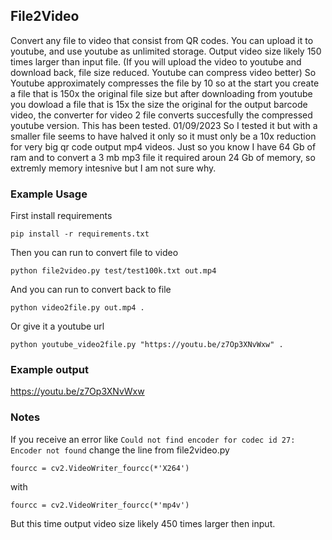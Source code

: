 ## File2Video

Convert any file to video that consist from QR codes. You can upload it to youtube, and use youtube as unlimited storage. Output video size likely 150 times larger than input file. (If you will upload the video to youtube and download back, file size reduced. Youtube can compress video better)
So Youtube approximately compresses the file by 10 so at the start you create a file that is 150x the original file size but after downloading from youtube you dowload a file that is 15x the size the original for the output barcode video, the converter for video 2 file converts succesfully the compressed youtube version. This has been tested. 01/09/2023
So I tested it but with a smaller file seems to have halved it only so it must only be a 10x reduction for very big qr code output mp4 videos. Just so you know I have 64 Gb of ram and to convert a 3 mb mp3 file it required aroun 24 Gb of memory, so extremly memory intesnive but I am not sure why. 

### Example Usage
First install requirements
```
pip install -r requirements.txt
```
Then you can run to convert file to video
```
python file2video.py test/test100k.txt out.mp4
```
And you can run to convert back to file
```
python video2file.py out.mp4 .
```
Or give it a youtube url
```
python youtube_video2file.py "https://youtu.be/z7Op3XNvWxw" .
```

### Example output
https://youtu.be/z7Op3XNvWxw

### Notes
If you receive an error like `Could not find encoder for codec id 27: Encoder not found` change the line from file2video.py
```
fourcc = cv2.VideoWriter_fourcc(*'X264')
```
with 
```
fourcc = cv2.VideoWriter_fourcc(*'mp4v')
```

But this time output video size likely 450 times larger then input. 
